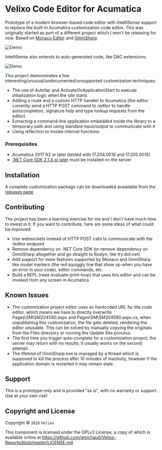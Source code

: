 Velixo Code Editor for Acumatica
================================
Prototype of a modern browser-based code editor with IntelliSense support to replace the built-in Acumatica customization code editor. This was originally started as part of a different project which I won't be releasing for now. Based on [Monaco Editor](https://github.com/Microsoft/monaco-editor) and [OmniSharp](https://github.com/OmniSharp).

![Demo](http://g.recordit.co/uBT137T8Cq.gif)

IntelliSense also extends to auto-generated code, like DAC extensions:

![Demo](http://g.recordit.co/zWbciGiA20.gif)

This project demonstrates a few interesting/unusual/undocumented/unsupported customization techniques:
* The use of Autofac and ActivateOnApplicationStart to execute initialization logic when the site starts
* Adding a route and a custom HTTP handler to Acumatica (the editor currently send a HTTP POST command to /editor to handle autocompletion, signature help and type lookup requests from the editor)
* Extracting a command-line application embedded inside the library to a temporary path and using standard input/output to communicate with it
* Using reflection to invoke internal functions

### Prerequisites
* Acumatica 2017 R2 or later (tested with 17.204.0019 and 17.205.0015)
* [.NET Core SDK 2.1.4 or later](https://www.microsoft.com/net/download/windows) must be installed on the server

Installation
-----------
A complete customization package can be downloaded avaialable from the [releases page](https://github.com/gmichaud/Velixo-AcumaticaCodeEditor/releases)

Contributing
------------
The project has been a learning exercise for me and I don't have much time to invest in it. If you want to contribute, here are some ideas of what could be improved:
* Use websockets instead of HTTP POST calls to communicate with the /editor endpoint
* Remove dependency on .NET Core SDK (or remove dependency on OmniSharp altogether and go straight to Roslyn, like try.dot.net)
* Add support for more features supported by Monaco and OmniSharp like model markers (the red squiggly line that show up when you have an error in your code), editor commands, etc.
* Build a REPL (read-evaluate-print-loop) that uses this editor and can be invoked from any screen in Acumatica

Known Issues
------------
* The customization project editor uses an hardcoded URL for the code editor, which means we have to directly overwrite Pages\SM\SM204580.aspx and Pages\SM\SM204580.aspx.cs; when unpublishing this customization, the file gets deleted, rendering the editor unusable. This can be solved by manually copying the originals from the Files directory or running the Update Site process.
* The first time you trigger auto-complete for a customization project, the server may return with no results; it usually works on the second attempt.
* The lifetime of OmniSharp.exe is managed by a thread which is supposed to kill the process after 10 minutes of inactivity, however if the application domain is restarted it may remain stale.

Support
-----------
This is a prototype only and is provided "as is", with no warranty or support. Use at your own risk!

## Copyright and License

Copyright © `2018` `Velixo`

This component is licensed under the GPLv3 License, a copy of which is available online at https://github.com/gmichaud/Velixo-Reports/blob/master/LICENSE.md
